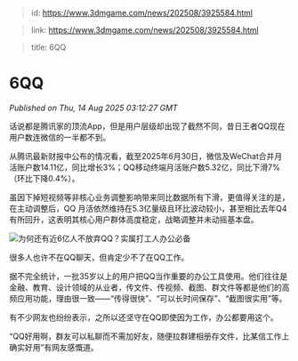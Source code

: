 > id: https://www.3dmgame.com/news/202508/3925584.html

> link: https://www.3dmgame.com/news/202508/3925584.html

> title: 6QQ

# 6QQ
_Published on Thu, 14 Aug 2025 03:12:27 GMT_

话说都是腾讯家的顶流App，但是用户层级却出现了截然不同，昔日王者QQ现在用户数连微信的一半都不到。

从腾讯最新财报中公布的情况看，截至2025年6月30日，微信及WeChat合并月活账户数14.11亿，同比增长3%；QQ移动终端月活账户数5.32亿，同比下滑7%（环比下降0.4%）。

虽因下掉短视频等非核心业务调整影响带来同比数据所有下滑，更值得关注的是，在主动调整后，QQ 月活依然维持在5.3亿量级且环比波动较小，甚至相比去年Q4有所回升，这表明其核心用户群体高度稳定，战略调整并未动摇基本盘。

![为何还有近6亿人不放弃QQ？实属打工人办公必备](https://img.3dmgame.com/uploads/images/news/20250814/1755141108_376600.png)

很多人也许不在QQ聊天，但肯定少不了在QQ工作。

据不完全统计，一批35岁以上的用户把QQ当作重要的办公工具使用。他们往往是金融、教育、设计领域的从业者，传文件、传视频、截图、群文件等都是他们的高频应用功能，理由很一致——“传得很快”、“可以长时间保存”、“截图很实用”等。

有不少网友也纷纷表示，之所以还坚守在QQ即使因为工作，办公都要用这个。

“QQ好用啊，群友可以私聊而不需加好友，随便拉群建相册存文件，比某信工作上确实好用”有网友感慨道。

